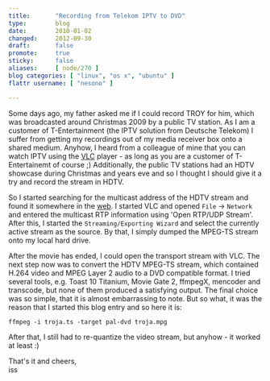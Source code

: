 ```yaml
---
title:       "Recording from Telekom IPTV to DVD"
type:        blog
date:        2010-01-02
changed:     2012-09-30
draft:       false
promote:     true
sticky:      false
aliases:     [ node/270 ]
blog categories: [ "linux", "os x", "ubuntu" ]
flattr username: [ "nesono" ]

---
```


<!--more-->
Some days ago, my father asked me if I could record TROY for him, which was broadcasted around Christmas 2009 by a public TV station.
As I am a customer of T-Entertainment (the IPTV solution from Deutsche Telekom) I suffer from getting my recordings out of my media receiver box onto a shared medium. 
Anyhow, I heard from a colleague of mine that you can watch IPTV using the [VLC][1] player - as long as you are a customer of T-Entertainemt of course ;)
Additionally, the public TV stations had an HDTV showcase during Christmas and years eve and so I thought I should give it a try and record the stream in HDTV.

So I started searching for the multicast address of the HDTV stream and found it somewhere in the [web][2].
I started VLC and opened `File` -> `Network` and entered the multicast RTP information using 'Open RTP/UDP Stream'.
After this, I started the `Streaming/Exporting Wizard` and select the currently active stream as the source.
By that, I simply dumped the MPEG-TS stream onto my local hard drive.

After the movie has ended, I could open the transport stream with VLC.
The next step now was to convert the HDTV MPEG-TS stream, which contained H.264 video and MPEG Layer 2 audio to a DVD compatible format.
I tried several tools, e.g. Toast 10 Titanium, Movie Gate 2, ffmpegX, mencoder and transcode, but none of them produced a satisfying output.
The final choice was so simple, that it is almost embarrassing to note.
But so what, it was the reason that I started this blog entry and so here it is:

<pre><code class="bash">ffmpeg -i troja.ts -target pal-dvd troja.mpg</code></pre>

After that, I still had to re-quantize the video stream, but anyhow - it worked at least :)

That's it and cheers,  
iss

[1]: http://www.videolan.org "VideoLAN home page"
[2]: http://forum.digitalfernsehen.de/forum/t-home/236555-neuer-hd-showcase-ard-zdf-2.html
